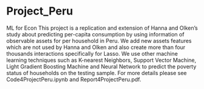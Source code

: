 # Project_Peru
ML for Econ
This project is a replication and extension of Hanna and Olken’s study about predicting per-capita consumption by using information of observable assets for per household in Peru. We add new assets features which are not used by Hanna and Olken and also create more than four thousands interactions specifically for Lasso. We use other machine learning techniques such as K-nearest Neighbors, Support Vector Machine, Light Gradient Boosting Machine and Neural Network to predict the poverty status of households on the testing sample. 
For more details please see Code4ProjectPeru.ipynb and Report4ProjectPeru.pdf.
